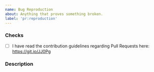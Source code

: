 ```yaml
---
name: Bug Reproduction
about: Anything that proves something broken.
label: 'pr:reproduction'
---
```


<!--
  MAKE SURE TO READ AND FOLLOW THIS TEMPLATE CLOSELY OR YOUR PR WILL BE
  REJECTED WITHOUT NOTICE
-->

### Checks

- [ ] I have read the contribution guidelines regarding Pull Requests here: https://git.io/JJ0Pg 

### Description